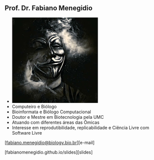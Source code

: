 <!-- .slide: class="author" -->

## Prof. Dr. Fabiano Menegidio

- ![avatar][avatar] <!-- .element: class="pull-right" -->
- Computeiro e Biólogo
- Bioinformata e Biólogo Computacional
- Doutor e Mestre em Biotecnologia pela UMC
- Atuando com diferentes áreas das Ômicas
- Interesse em reprodutibilidade, replicabilidade
    e Ciência Livre com Software Livre

[fabiano.menegidio@biology.bio.br][e-mail]

[fabianomenegidio.github.io/slides][slides]

[avatar]: ../shared/img/menegidio.jpg
